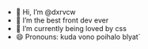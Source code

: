 - 👋 Hi, I’m @dxrvcw
- 👀 I’m the best front dev ever
- 🌱 I’m currently being loved by css
- 😄 Pronouns: kuda vono poihalo blyat`

<!---
dxrvcw/dxrvcw is a ✨ special ✨ repository because its `README.md` (this file) appears on your GitHub profile.
You can click the Preview link to take a look at your changes.
--->
